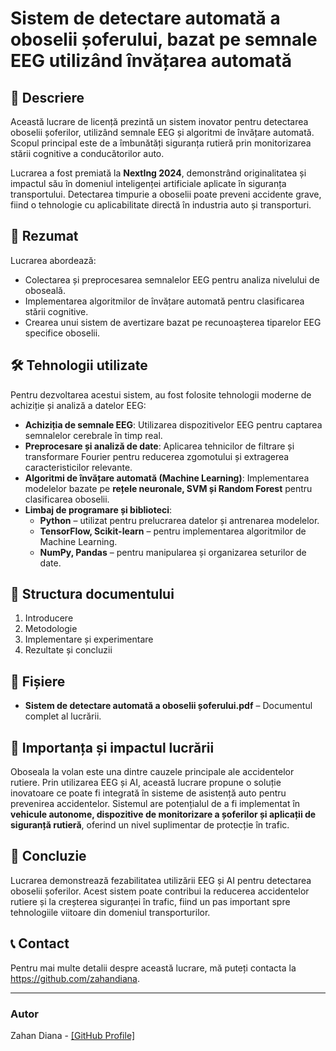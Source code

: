 # Sistem de detectare automată a oboselii șoferului, bazat pe semnale EEG utilizând învățarea automată

## 📌 Descriere
Această lucrare de licență prezintă un sistem inovator pentru detectarea oboselii șoferilor, utilizând semnale EEG și algoritmi de învățare automată. Scopul principal este de a îmbunătăți siguranța rutieră prin monitorizarea stării cognitive a conducătorilor auto.

Lucrarea a fost premiată la **NextIng 2024**, demonstrând originalitatea și impactul său în domeniul inteligenței artificiale aplicate în siguranța transportului. Detectarea timpurie a oboselii poate preveni accidente grave, fiind o tehnologie cu aplicabilitate directă în industria auto și transporturi.

## 📖 Rezumat
Lucrarea abordează:
- Colectarea și preprocesarea semnalelor EEG pentru analiza nivelului de oboseală.
- Implementarea algoritmilor de învățare automată pentru clasificarea stării cognitive.
- Crearea unui sistem de avertizare bazat pe recunoașterea tiparelor EEG specifice oboselii.

## 🛠️ Tehnologii utilizate
Pentru dezvoltarea acestui sistem, au fost folosite tehnologii moderne de achiziție și analiză a datelor EEG:

- **Achiziția de semnale EEG**: Utilizarea dispozitivelor EEG pentru captarea semnalelor cerebrale în timp real.
- **Preprocesare și analiză de date**: Aplicarea tehnicilor de filtrare și transformare Fourier pentru reducerea zgomotului și extragerea caracteristicilor relevante.
- **Algoritmi de învățare automată (Machine Learning)**: Implementarea modelelor bazate pe **rețele neuronale, SVM și Random Forest** pentru clasificarea oboselii.
- **Limbaj de programare și biblioteci**:
  - **Python** – utilizat pentru prelucrarea datelor și antrenarea modelelor.
  - **TensorFlow, Scikit-learn** – pentru implementarea algoritmilor de Machine Learning.
  - **NumPy, Pandas** – pentru manipularea și organizarea seturilor de date.

## 📄 Structura documentului
1. Introducere
2. Metodologie
3. Implementare și experimentare
4. Rezultate și concluzii

## 📂 Fișiere
- **Sistem de detectare automată a oboselii șoferului.pdf** – Documentul complet al lucrării.

## 📢 Importanța și impactul lucrării
Oboseala la volan este una dintre cauzele principale ale accidentelor rutiere. Prin utilizarea EEG și AI, această lucrare propune o soluție inovatoare ce poate fi integrată în sisteme de asistență auto pentru prevenirea accidentelor. Sistemul are potențialul de a fi implementat în **vehicule autonome, dispozitive de monitorizare a șoferilor și aplicații de siguranță rutieră**, oferind un nivel suplimentar de protecție în trafic.

## 📢 Concluzie
Lucrarea demonstrează fezabilitatea utilizării EEG și AI pentru detectarea oboselii șoferilor. Acest sistem poate contribui la reducerea accidentelor rutiere și la creșterea siguranței în trafic, fiind un pas important spre tehnologiile viitoare din domeniul transporturilor.

## 📞 Contact
Pentru mai multe detalii despre această lucrare, mă puteți contacta la https://github.com/zahandiana.

---

### Autor
Zahan Diana - [[GitHub Profile]](https://github.com/zahandiana)

